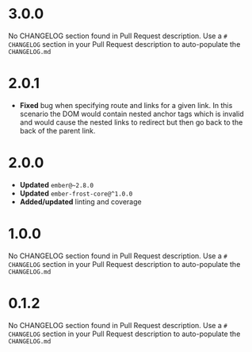 # 3.0.0
No CHANGELOG section found in Pull Request description.
Use a `# CHANGELOG` section in your Pull Request description to auto-populate the `CHANGELOG.md`

# 2.0.1

* **Fixed** bug when specifying route and links for a given link. In this scenario the DOM would contain nested anchor tags which is invalid and would cause the nested links to redirect but then go back to the back of the parent link.

# 2.0.0
* **Updated** `ember@~2.8.0`
* **Updated** `ember-frost-core@^1.0.0`
* **Added/updated** linting and coverage

# 1.0.0
No CHANGELOG section found in Pull Request description.
Use a `# CHANGELOG` section in your Pull Request description to auto-populate the `CHANGELOG.md`

# 0.1.2
No CHANGELOG section found in Pull Request description.
Use a `# CHANGELOG` section in your Pull Request description to auto-populate the `CHANGELOG.md`

